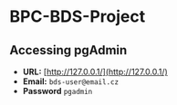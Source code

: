 # BPC-BDS-Project
## Accessing pgAdmin
- **URL:** [http://127.0.0.1/](http://127.0.0.1/)
- **Email:** `bds-user@email.cz`
- **Password** `pgadmin`
